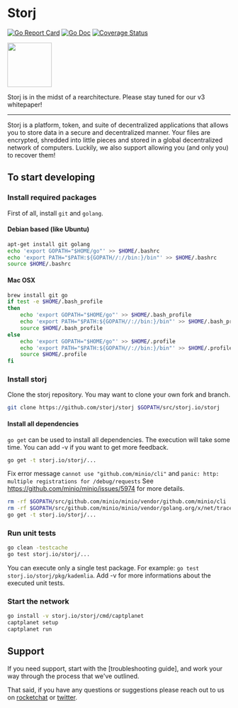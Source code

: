 # Storj

[![Go Report Card](https://goreportcard.com/badge/github.com/storj/storj)](https://goreportcard.com/report/github.com/storj/storj)
[![Go Doc](https://img.shields.io/badge/godoc-reference-blue.svg?style=flat-square)](http://godoc.org/github.com/storj/storj)
[![Coverage Status](https://coveralls.io/repos/github/storj/storj/badge.svg?branch=master)](https://coveralls.io/github/storj/storj?branch=master)

<img src="https://github.com/Storj/storj/blob/wip/logo/logo.png" width="100">

Storj is in the midst of a rearchitecture. Please stay tuned for our v3 whitepaper!

----

Storj is a platform, token, and suite of decentralized applications that allows you to store data in a secure and decentralized manner. Your files are encrypted, shredded into little pieces and stored in a global decentralized network of computers. Luckily, we also support allowing you (and only you) to recover them!

## To start developing

### Install required packages

First of all, install `git` and `golang`.

#### Debian based (like Ubuntu)

```bash
apt-get install git golang
echo 'export GOPATH="$HOME/go"' >> $HOME/.bashrc
echo 'export PATH="$PATH:${GOPATH//://bin:}/bin"' >> $HOME/.bashrc
source $HOME/.bashrc
```

#### Mac OSX

```bash
brew install git go
if test -e $HOME/.bash_profile
then
	echo 'export GOPATH="$HOME/go"' >> $HOME/.bash_profile
	echo 'export PATH="$PATH:${GOPATH//://bin:}/bin"' >> $HOME/.bash_profile
	source $HOME/.bash_profile
else
	echo 'export GOPATH="$HOME/go"' >> $HOME/.profile
	echo 'export PATH="$PATH:${GOPATH//://bin:}/bin"' >> $HOME/.profile
	source $HOME/.profile
fi
```

### Install storj

Clone the storj repository. You may want to clone your own fork and branch.

```bash
git clone https://github.com/storj/storj $GOPATH/src/storj.io/storj
```

#### Install all dependencies

`go get` can be used to install all dependencies. The execution will take some time. You can add -v if you want to get more feedback.

```bash
go get -t storj.io/storj/...
```

Fix error message `cannot use "github.com/minio/cli"` and `panic: http: multiple registrations for /debug/requests` See https://github.com/minio/minio/issues/5974 for more details.

```bash
rm -rf $GOPATH/src/github.com/minio/minio/vendor/github.com/minio/cli
rm -rf $GOPATH/src/github.com/minio/minio/vendor/golang.org/x/net/trace
go get -t storj.io/storj/...
```

### Run unit tests

```bash
go clean -testcache
go test storj.io/storj/...
```

You can execute only a single test package. For example: `go test storj.io/storj/pkg/kademlia`. Add -v for more informations about the executed unit tests.

### Start the network

```bash
go install -v storj.io/storj/cmd/captplanet
captplanet setup
captplanet run
```

## Support

If you need support, start with the [troubleshooting guide], and work your way through the process that we've outlined.

That said, if you have any questions or suggestions please reach out to us on [rocketchat](https://storj.io/community.html) or [twitter](https://twitter.com/storjproject).
